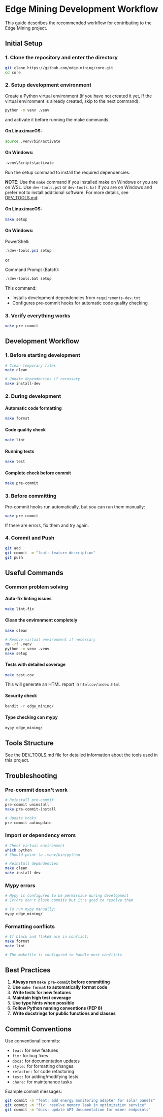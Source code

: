 # Edge Mining Development Workflow

This guide describes the recommended workflow for contributing to the Edge Mining project.

## Initial Setup

### 1. Clone the repository and enter the directory

```bash
git clone https://github.com/edge-mining/core.git
cd core
```

### 2. Setup development environment

Create a Python virtual environment (if you have not created it yet, If the virtual environment is already created, skip to the next command).

```bash
python -m venv .venv
```

and activate it before running the make commands.

#### On Linux/macOS:
```bash
source .venv/bin/activate
```
#### On Windows:
```cmd
.venv\Scripts\activate
```

Run the setup command to install the required dependencies.

**NOTE**: Use the `make` command if you installed make on Windows or you are on WSL. Use `dev-tools.ps1` or `dev-tools.bat` if you are on Windows and prefer not to install additional software.
For more details, see [DEV_TOOLS.md](DEV_TOOLS.md).

#### On Linux/macOS:
```bash
make setup
```

#### On Windows:
PowerShell:
```powershell
.\dev-tools.ps1 setup
```
or

Command Prompt (Batch):
```cmd
.\dev-tools.bat setup
```

This command:

- Installs development dependencies from `requirements-dev.txt`
- Configures pre-commit hooks for automatic code quality checking

### 3. Verify everything works

```bash
make pre-commit
```

## Development Workflow

### 1. Before starting development

```bash
# Clean temporary files
make clean

# Update dependencies if necessary
make install-dev
```

### 2. During development

#### Automatic code formatting

```bash
make format
```

#### Code quality check

```bash
make lint
```

#### Running tests

```bash
make test
```

#### Complete check before commit

```bash
make pre-commit
```

### 3. Before committing

Pre-commit hooks run automatically, but you can run them manually:

```bash
make pre-commit
```

If there are errors, fix them and try again.

### 4. Commit and Push

```bash
git add .
git commit -m "feat: feature description"
git push
```

## Useful Commands

### Common problem solving

#### Auto-fix linting issues

```bash
make lint-fix
```

#### Clean the environment completely

```bash
make clean

# Remove virtual environment if necessary
rm -rf .venv
python -m venv .venv
make setup
```

#### Tests with detailed coverage

```bash
make test-cov
```

This will generate an HTML report in `htmlcov/index.html`

#### Security check

```bash
bandit -r edge_mining/
```

#### Type checking con mypy

```bash
mypy edge_mining/
```

## Tools Structure

See the [DEV_TOOLS.md](DEV_TOOLS.md) file for detailed information about the tools used in this project.

## Troubleshooting

### Pre-commit doesn't work

```bash
# Reinstall pre-commit
pre-commit uninstall
make pre-commit-install

# Update hooks
pre-commit autoupdate
```

### Import or dependency errors

```bash
# Check virtual environment
which python
# Should point to .venv/bin/python

# Reinstall dependencies
make clean
make install-dev
```

### Mypy errors

```bash
# Mypy is configured to be permissive during development
# Errors don't block commits but it's good to resolve them

# To run mypy manually:
mypy edge_mining/
```

### Formatting conflicts

```bash
# If black and flake8 are in conflict:
make format
make lint

# The makefile is configured to handle most conflicts
```

## Best Practices

1. **Always run `make pre-commit` before committing**
2. **Use `make format` to automatically format code**
3. **Write tests for new features**
4. **Maintain high test coverage**
5. **Use type hints when possible**
6. **Follow Python naming conventions (PEP 8)**
7. **Write docstrings for public functions and classes**

## Commit Conventions

Use conventional commits:

- `feat:` for new features
- `fix:` for bug fixes
- `docs:` for documentation updates
- `style:` for formatting changes
- `refactor:` for code refactoring
- `test:` for adding/modifying tests
- `chore:` for maintenance tasks

Example commit messages:

```bash
git commit -m "feat: add energy monitoring adapter for solar panels"
git commit -m "fix: resolve memory leak in optimization service"
git commit -m "docs: update API documentation for miner endpoints"
```
